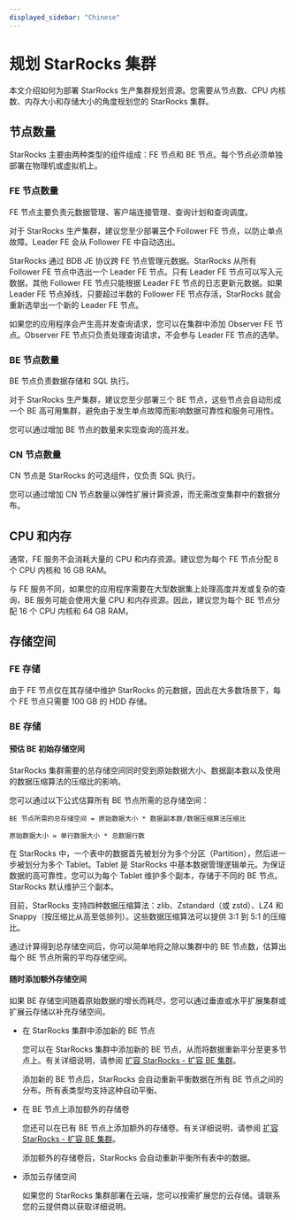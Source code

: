 ```yaml
---
displayed_sidebar: "Chinese"
---
```


# 规划 StarRocks 集群

本文介绍如何为部署 StarRocks 生产集群规划资源。您需要从节点数、CPU 内核数、内存大小和存储大小的角度规划您的 StarRocks 集群。

## 节点数量

StarRocks 主要由两种类型的组件组成：FE 节点和 BE 节点。每个节点必须单独部署在物理机或虚拟机上。

### FE 节点数量

FE 节点主要负责元数据管理、客户端连接管理、查询计划和查询调度。

对于 StarRocks 生产集群，建议您至少部署**三个** Follower FE 节点，以防止单点故障。Leader FE 会从 Follower FE 中自动选出。

StarRocks 通过 BDB JE 协议跨 FE 节点管理元数据。StarRocks 从所有 Follower FE 节点中选出一个 Leader FE 节点。只有 Leader FE 节点可以写入元数据，其他 Follower FE 节点只能根据 Leader FE 节点的日志更新元数据。如果 Leader FE 节点掉线，只要超过半数的 Follower FE 节点存活，StarRocks 就会重新选举出一个新的 Leader FE 节点。

如果您的应用程序会产生高并发查询请求，您可以在集群中添加 Observer FE 节点。Observer FE 节点只负责处理查询请求，不会参与 Leader FE 节点的选举。

### BE 节点数量

BE 节点负责数据存储和 SQL 执行。

对于 StarRocks 生产集群，建议您至少部署三个 BE 节点，这些节点会自动形成一个 BE 高可用集群，避免由于发生单点故障而影响数据可靠性和服务可用性。

您可以通过增加 BE 节点的数量来实现查询的高并发。

### CN 节点数量

CN 节点是 StarRocks 的可选组件，仅负责 SQL 执行。

您可以通过增加 CN 节点数量以弹性扩展计算资源，而无需改变集群中的数据分布。

## CPU 和内存

通常，FE 服务不会消耗大量的 CPU 和内存资源。建议您为每个 FE 节点分配 8 个 CPU 内核和 16 GB RAM。

与 FE 服务不同，如果您的应用程序需要在大型数据集上处理高度并发或复杂的查询，BE 服务可能会使用大量 CPU 和内存资源。因此，建议您为每个 BE 节点分配 16 个 CPU 内核和 64 GB RAM。

## 存储空间

### FE 存储

由于 FE 节点仅在其存储中维护 StarRocks 的元数据，因此在大多数场景下，每个 FE 节点只需要 100 GB 的 HDD 存储。

### BE 存储

#### 预估 BE 初始存储空间

StarRocks 集群需要的总存储空间同时受到原始数据大小、数据副本数以及使用的数据压缩算法的压缩比的影响。

您可以通过以下公式估算所有 BE 节点所需的总存储空间：

```Plain
BE 节点所需的总存储空间 = 原始数据大小 * 数据副本数/数据压缩算法压缩比

原始数据大小 = 单行数据大小 * 总数据行数
```

在 StarRocks 中，一个表中的数据首先被划分为多个分区（Partition），然后进一步被划分为多个 Tablet。Tablet 是 StarRocks 中基本数据管理逻辑单元。为保证数据的高可靠性，您可以为每个 Tablet 维护多个副本，存储于不同的 BE 节点。StarRocks 默认维护三个副本。

目前，StarRocks 支持四种数据压缩算法：zlib、Zstandard（或 zstd）、LZ4 和 Snappy（按压缩比从高至低排列）。这些数据压缩算法可以提供 3:1 到 5:1 的压缩比。

通过计算得到总存储空间后，你可以简单地将之除以集群中的 BE 节点数，估算出每个 BE 节点所需的平均存储空间。

#### 随时添加额外存储空间

如果 BE 存储空间随着原始数据的增长而耗尽，您可以通过垂直或水平扩展集群或扩展云存储以补充存储空间。

- 在 StarRocks 集群中添加新的 BE 节点

  您可以在 StarRocks 集群中添加新的 BE 节点，从而将数据重新平分至更多节点上。有关详细说明，请参阅 [扩容 StarRocks - 扩容 BE 集群](../administration/management/Scale_up_down)。

  添加新的 BE 节点后，StarRocks 会自动重新平衡数据在所有 BE 节点之间的分布。所有表类型均支持这种自动平衡。

- 在 BE 节点上添加额外的存储卷

  您还可以在已有 BE 节点上添加额外的存储卷。有关详细说明，请参阅 [扩容 StarRocks - 扩容 BE 集群](../administration/management/Scale_up_down)。

  添加额外的存储卷后，StarRocks 会自动重新平衡所有表中的数据。

- 添加云存储空间

  如果您的 StarRocks 集群部署在云端，您可以按需扩展您的云存储。请联系您的云提供商以获取详细说明。
